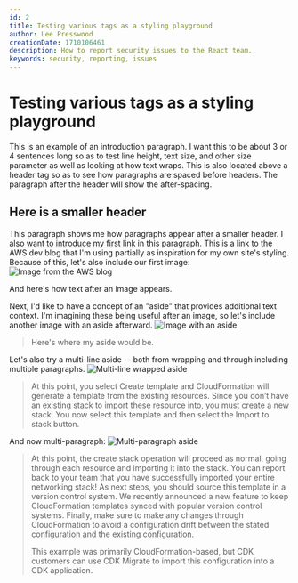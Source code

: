 ```yaml
---
id: 2
title: Testing various tags as a styling playground
author: Lee Presswood
creationDate: 1710106461
description: How to report security issues to the React team.
keywords: security, reporting, issues
---
```


# Testing various tags as a styling playground

This is an example of an introduction paragraph. I want this to be about 3 or 4 sentences long so as to test line height, text size, and other size parameter as well as looking at how text wraps. This is also located above a header tag so as to see how paragraphs are spaced before headers. The paragraph after the header will show the after-spacing.

## Here is a smaller header

This paragraph shows me how paragraphs appear after a smaller header. I also [want to introduce my first link](https://aws.amazon.com/blogs/devops/import-entire-applications-into-aws-cloudformation/?trk=03fe27f4-e7a4-40a7-b400-9c16dedea48c&sc_channel=el) in this paragraph. This is a link to the AWS dev blog that I'm using partially as inspiration for my own site's styling. Because of this, let's also include our first image:
![Image from the AWS blog](https://d2908q01vomqb2.cloudfront.net/7719a1c782a1ba91c031a682a0a2f8658209adbf/2024/01/11/scan-account.png)

And here's how text after an image appears.

Next, I'd like to have a concept of an "aside" that provides additional text context. I'm imagining these being useful after an image, so let's include another image with an aside afterward.
![Image with an aside](https://d2908q01vomqb2.cloudfront.net/7719a1c782a1ba91c031a682a0a2f8658209adbf/2024/01/11/add-resources-to-template.png)

> Here's where my aside would be.

Let's also try a multi-line aside -- both from wrapping and through including multiple paragraphs.
![Multi-line wrapped aside](https://d2908q01vomqb2.cloudfront.net/7719a1c782a1ba91c031a682a0a2f8658209adbf/2024/01/11/add-related-resources.png)

> At this point, you select Create template and CloudFormation will generate a template from the existing resources. Since you don’t have an existing stack to import these resource into, you must create a new stack. You now select this template and then select the Import to stack button.

And now multi-paragraph:
![Multi-paragraph aside](https://d2908q01vomqb2.cloudfront.net/7719a1c782a1ba91c031a682a0a2f8658209adbf/2024/01/11/change-set.png)

> At this point, the create stack operation will proceed as normal, going through each resource and importing it into the stack. You can report back to your team that you have successfully imported your entire networking stack! As next steps, you should source this template in a version control system. We recently announced a new feature to keep CloudFormation templates synced with popular version control systems. Finally, make sure to make any changes through CloudFormation to avoid a configuration drift between the stated configuration and the existing configuration.
>
> This example was primarily CloudFormation-based, but CDK customers can use CDK Migrate to import this configuration into a CDK application.
